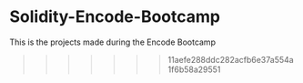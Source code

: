 # Solidity-Encode-Bootcamp

This is the projects made during the Encode Bootcamp

> > > > > > > 11aefe288ddc282acfb6e37a554a1f6b58a29551
